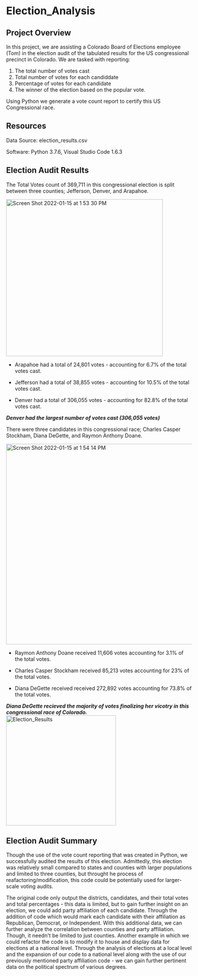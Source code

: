 # Election_Analysis

## Project Overview
In this project, we are assisting a Colorado Board of Elections employee (Tom) in the election audit of the tabulated results for the US congressional precinct in Colorado. We are tasked with reporting: 
1. The total number of votes cast 
2. Total number of votes for each candiddate 
3. Percentage of votes for each candidate
4. The winner of the election based on the popular vote.

Using Python we generate a vote count report to certify this US Congressional race.

## Resources
Data Source: election_results.csv

Software: Python 3.7.6, Visual Studio Code 1.6.3

## Election Audit Results

The Total Votes count of 369,711 in this congressional election is split between three counties; Jefferson, Denver, and Arapahoe.

<img width="425" alt="Screen Shot 2022-01-15 at 1 53 30 PM" src="https://user-images.githubusercontent.com/95504135/149634875-e87ba367-db33-4b08-a61e-72d6c68a50de.png">

* Arapahoe had a total of 24,801 votes - accounting for 6.7% of the total votes cast.
  
* Jefferson had a total of 38,855 votes - accounting for 10.5% of the total votes cast.
  
* Denver had a total of 306,055 votes - accounting for 82.8% of the total votes cast.
 
***Denver had the largest number of votes cast (306,055 votes)***
  
There were three candidates in this congressional race; Charles Casper Stockham, Diana DeGette, and Raymon Anthony Doane.

<img width="543" alt="Screen Shot 2022-01-15 at 1 54 14 PM" src="https://user-images.githubusercontent.com/95504135/149634911-bd30c3cd-479a-46cf-ab65-03b643604401.png">


* Raymon Anthony Doane received 11,606 votes accounting for 3.1% of the total votes.

* Charles Casper Stockham received 85,213 votes accounting for 23% of the total votes.

* Diana DeGette received received 272,892 votes accounting for 73.8% of the total votes.


***Diana DeGette recieved the majority of votes finalizing her vicotry in this congressional race of Colorado.***
<img width="298" alt="Election_Results" src="https://user-images.githubusercontent.com/95504135/149633395-a449ca45-8408-4ac1-8099-151949b35608.png">
  
## Election Audit Summary
Though the use of the vote count reporting that was created in Python, we successfully audited the results of this election. 
Admittedly, this election was relatively small compared to states and counties with larger populations and limited to three counties, but throught he process of reafactoring/modification, this code could be potentially used for larger-scale voting audits. 

The original code only output the districts, candidates, and their total votes and total percentages - this data is limited, but to gain further insight on an election, we could add party affiliation of each candidate. Through the addition of code which would mark each candidate with their affiliation as Republican, Democrat, or Independent. With this additional data, we can further analyze the correlation between counties and party affiliation. Though, it needn't be limited to just counties. Another example in which we could refactor the code is to modify it to house and display data for elections at a national level. Through the analysis of elections at a local level and the expansion of our code to a national level along with the use of our previously mentioned party affiliation code - we can gain further pertinent data on the political spectrum of various degrees.
